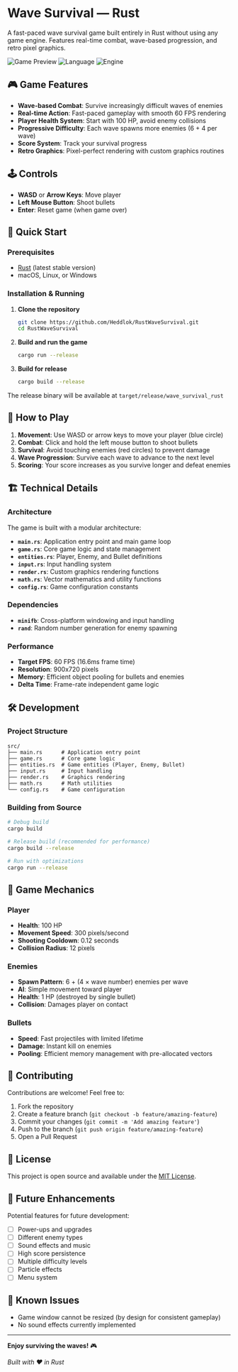 # Wave Survival — Rust

A fast-paced wave survival game built entirely in Rust without using any game engine. Features real-time combat, wave-based progression, and retro pixel graphics.

![Game Preview](https://img.shields.io/badge/Game-Wave%20Survival-blue) ![Language](https://img.shields.io/badge/Language-Rust-orange) ![Engine](https://img.shields.io/badge/Engine-None-red)

## 🎮 Game Features

- **Wave-based Combat**: Survive increasingly difficult waves of enemies
- **Real-time Action**: Fast-paced gameplay with smooth 60 FPS rendering
- **Player Health System**: Start with 100 HP, avoid enemy collisions
- **Progressive Difficulty**: Each wave spawns more enemies (6 + 4 per wave)
- **Score System**: Track your survival progress
- **Retro Graphics**: Pixel-perfect rendering with custom graphics routines

## 🕹️ Controls

- **WASD** or **Arrow Keys**: Move player
- **Left Mouse Button**: Shoot bullets
- **Enter**: Reset game (when game over)

## 🚀 Quick Start

### Prerequisites

- [Rust](https://rustup.rs/) (latest stable version)
- macOS, Linux, or Windows

### Installation & Running

1. **Clone the repository**
   ```bash
   git clone https://github.com/Heddlok/RustWaveSurvival.git
   cd RustWaveSurvival
   ```

2. **Build and run the game**
   ```bash
   cargo run --release
   ```

3. **Build for release**
   ```bash
   cargo build --release
   ```

The release binary will be available at `target/release/wave_survival_rust`

## 🎯 How to Play

1. **Movement**: Use WASD or arrow keys to move your player (blue circle)
2. **Combat**: Click and hold the left mouse button to shoot bullets
3. **Survival**: Avoid touching enemies (red circles) to prevent damage
4. **Wave Progression**: Survive each wave to advance to the next level
5. **Scoring**: Your score increases as you survive longer and defeat enemies

## 🏗️ Technical Details

### Architecture

The game is built with a modular architecture:

- **`main.rs`**: Application entry point and main game loop
- **`game.rs`**: Core game logic and state management
- **`entities.rs`**: Player, Enemy, and Bullet definitions
- **`input.rs`**: Input handling system
- **`render.rs`**: Custom graphics rendering functions
- **`math.rs`**: Vector mathematics and utility functions
- **`config.rs`**: Game configuration constants

### Dependencies

- **`minifb`**: Cross-platform windowing and input handling
- **`rand`**: Random number generation for enemy spawning

### Performance

- **Target FPS**: 60 FPS (16.6ms frame time)
- **Resolution**: 900x720 pixels
- **Memory**: Efficient object pooling for bullets and enemies
- **Delta Time**: Frame-rate independent game logic

## 🛠️ Development

### Project Structure

```
src/
├── main.rs      # Application entry point
├── game.rs      # Core game logic
├── entities.rs  # Game entities (Player, Enemy, Bullet)
├── input.rs     # Input handling
├── render.rs    # Graphics rendering
├── math.rs      # Math utilities
└── config.rs    # Game configuration
```

### Building from Source

```bash
# Debug build
cargo build

# Release build (recommended for performance)
cargo build --release

# Run with optimizations
cargo run --release
```

## 🎨 Game Mechanics

### Player
- **Health**: 100 HP
- **Movement Speed**: 300 pixels/second
- **Shooting Cooldown**: 0.12 seconds
- **Collision Radius**: 12 pixels

### Enemies
- **Spawn Pattern**: 6 + (4 × wave number) enemies per wave
- **AI**: Simple movement toward player
- **Health**: 1 HP (destroyed by single bullet)
- **Collision**: Damages player on contact

### Bullets
- **Speed**: Fast projectiles with limited lifetime
- **Damage**: Instant kill on enemies
- **Pooling**: Efficient memory management with pre-allocated vectors

## 🤝 Contributing

Contributions are welcome! Feel free to:

1. Fork the repository
2. Create a feature branch (`git checkout -b feature/amazing-feature`)
3. Commit your changes (`git commit -m 'Add amazing feature'`)
4. Push to the branch (`git push origin feature/amazing-feature`)
5. Open a Pull Request

## 📝 License

This project is open source and available under the [MIT License](LICENSE).

## 🎯 Future Enhancements

Potential features for future development:

- [ ] Power-ups and upgrades
- [ ] Different enemy types
- [ ] Sound effects and music
- [ ] High score persistence
- [ ] Multiple difficulty levels
- [ ] Particle effects
- [ ] Menu system

## 🐛 Known Issues

- Game window cannot be resized (by design for consistent gameplay)
- No sound effects currently implemented

---

**Enjoy surviving the waves!** 🎮

*Built with ❤️ in Rust*
